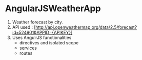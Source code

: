 # AngularJSWeatherApp

1. Weather forecast by city. 
2. API used : [http://api.openweathermap.org/data/2.5/forecast?id=524901&APPID={APIKEY}]
3. Uses AngulrJS functionalities 
     * directives and isolated scope
     * services
     * routes
  
  
